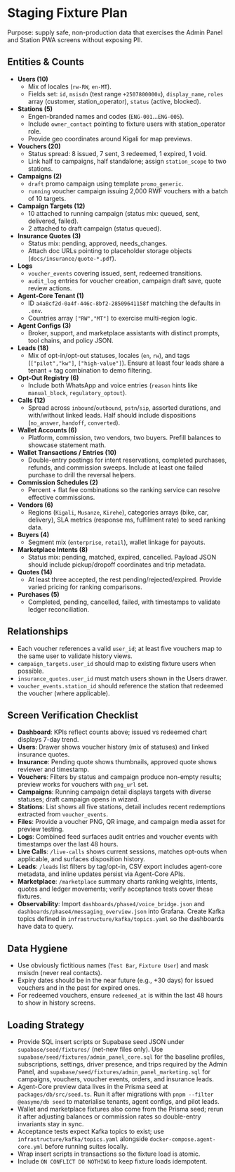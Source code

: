 # Staging Fixture Plan

Purpose: supply safe, non-production data that exercises the Admin Panel and
Station PWA screens without exposing PII.

## Entities & Counts

- **Users (10)**
  - Mix of locales (`rw-RW`, `en-MT`).
  - Fields set: `id`, `msisdn` (test range `+2507800000x`), `display_name`,
    `roles` array (customer, station_operator), `status` (active, blocked).
- **Stations (5)**
  - Engen-branded names and codes (`ENG-001`...`ENG-005`).
  - Include `owner_contact` pointing to fixture users with station_operator
    role.
  - Provide geo coordinates around Kigali for map previews.
- **Vouchers (20)**
  - Status spread: 8 issued, 7 sent, 3 redeemed, 1 expired, 1 void.
  - Link half to campaigns, half standalone; assign `station_scope` to two
    stations.
- **Campaigns (2)**
  - `draft` promo campaign using template `promo_generic`.
  - `running` voucher campaign issuing 2,000 RWF vouchers with a batch of 10
    targets.
- **Campaign Targets (12)**
  - 10 attached to running campaign (status mix: queued, sent, delivered,
    failed).
  - 2 attached to draft campaign (status queued).
- **Insurance Quotes (3)**
  - Status mix: pending, approved, needs_changes.
  - Attach doc URLs pointing to placeholder storage objects
    (`docs/insurance/quote-*.pdf`).
- **Logs**
  - `voucher_events` covering issued, sent, redeemed transitions.
  - `audit_log` entries for voucher creation, campaign draft save, quote review
    actions.
- **Agent-Core Tenant (1)**
  - ID `a4a8cf2d-0a4f-446c-8bf2-28509641158f` matching the defaults in `.env`.
  - Countries array `["RW","MT"]` to exercise multi-region logic.
- **Agent Configs (3)**
  - Broker, support, and marketplace assistants with distinct prompts, tool
    chains, and policy JSON.
- **Leads (18)**
  - Mix of opt-in/opt-out statuses, locales (`en`, `rw`), and tags
    (`["pilot","kw"]`, `["high-value"]`). Ensure at least four leads share a
    tenant + tag combination to demo filtering.
- **Opt-Out Registry (6)**
  - Include both WhatsApp and voice entries (`reason` hints like `manual_block`,
    `regulatory_optout`).
- **Calls (12)**
  - Spread across `inbound`/`outbound`, `pstn`/`sip`, assorted durations, and
    with/without linked leads. Half should include dispositions (`no_answer`,
    `handoff`, `converted`).
- **Wallet Accounts (6)**
  - Platform, commission, two vendors, two buyers. Prefill balances to showcase
    statement math.
- **Wallet Transactions / Entries (10)**
  - Double-entry postings for intent reservations, completed purchases, refunds,
    and commission sweeps. Include at least one failed purchase to drill the
    reversal helpers.
- **Commission Schedules (2)**
  - Percent + flat fee combinations so the ranking service can resolve
    effective commissions.
- **Vendors (6)**
  - Regions (`Kigali`, `Musanze`, `Kirehe`), categories arrays (bike, car,
    delivery), SLA metrics (response ms, fulfilment rate) to seed ranking data.
- **Buyers (4)**
  - Segment mix (`enterprise`, `retail`), wallet linkage for payouts.
- **Marketplace Intents (8)**
  - Status mix: pending, matched, expired, cancelled. Payload JSON should
    include pickup/dropoff coordinates and trip metadata.
- **Quotes (14)**
  - At least three accepted, the rest pending/rejected/expired. Provide varied
    pricing for ranking comparisons.
- **Purchases (5)**
  - Completed, pending, cancelled, failed, with timestamps to validate ledger
    reconciliation.

## Relationships

- Each voucher references a valid `user_id`; at least five vouchers map to the
  same user to validate history views.
- `campaign_targets.user_id` should map to existing fixture users when possible.
- `insurance_quotes.user_id` must match users shown in the Users drawer.
- `voucher_events.station_id` should reference the station that redeemed the
  voucher (where applicable).

## Screen Verification Checklist

- **Dashboard**: KPIs reflect counts above; issued vs redeemed chart displays
  7-day trend.
- **Users**: Drawer shows voucher history (mix of statuses) and linked insurance
  quotes.
- **Insurance**: Pending quote shows thumbnails, approved quote shows reviewer
  and timestamp.
- **Vouchers**: Filters by status and campaign produce non-empty results;
  preview works for vouchers with `png_url` set.
- **Campaigns**: Running campaign detail displays targets with diverse statuses;
  draft campaign opens in wizard.
- **Stations**: List shows all five stations, detail includes recent redemptions
  extracted from `voucher_events`.
- **Files**: Provide a voucher PNG, QR image, and campaign media asset for
  preview testing.
- **Logs**: Combined feed surfaces audit entries and voucher events with
  timestamps over the last 48 hours.
- **Live Calls**: `/live-calls` shows current sessions, matches opt-outs when
  applicable, and surfaces disposition history.
- **Leads**: `/leads` list filters by tag/opt-in, CSV export includes agent-core
  metadata, and inline updates persist via Agent-Core APIs.
- **Marketplace**: `/marketplace` summary charts ranking weights, intents,
  quotes and ledger movements; verify acceptance tests cover these fixtures.
- **Observability**: Import `dashboards/phase4/voice_bridge.json` and
  `dashboards/phase4/messaging_overview.json` into Grafana. Create Kafka topics
  defined in `infrastructure/kafka/topics.yaml` so the dashboards have data to
  query.

## Data Hygiene

- Use obviously fictitious names (`Test Bar`, `Fixture User`) and mask msisdn
  (never real contacts).
- Expiry dates should be in the near future (e.g., +30 days) for issued vouchers
  and in the past for expired ones.
- For redeemed vouchers, ensure `redeemed_at` is within the last 48 hours to
  show in history screens.

## Loading Strategy

- Provide SQL insert scripts or Supabase seed JSON under
  `supabase/seed/fixtures/` (net-new files only). Use
  `supabase/seed/fixtures/admin_panel_core.sql` for the baseline profiles,
  subscriptions, settings, driver presence, and trips required by the Admin
  Panel, and `supabase/seed/fixtures/admin_panel_marketing.sql` for campaigns,
  vouchers, voucher events, orders, and insurance leads.
- Agent-Core preview data lives in the Prisma seed at `packages/db/src/seed.ts`.
  Run it after migrations with `pnpm --filter @easymo/db seed` to materialise
  tenants, agent configs, and pilot leads.
- Wallet and marketplace fixtures also come from the Prisma seed; rerun it after
  adjusting balances or commission rates so double-entry invariants stay in sync.
- Acceptance tests expect Kafka topics to exist; use `infrastructure/kafka/topics.yaml`
  alongside `docker-compose.agent-core.yml` before running suites locally.
- Wrap insert scripts in transactions so the fixture load is atomic.
- Include `ON CONFLICT DO NOTHING` to keep fixture loads idempotent.
